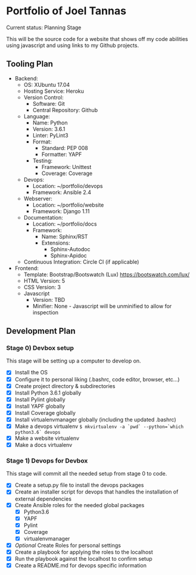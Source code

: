 # Portfolio of Joel Tannas

Current status: Planning Stage

This will be the source code for a website that shows off my code abilities using javascript and using links to my Github projects.

## Tooling Plan

- Backend:
  - OS: XUbuntu 17.04
  - Hosting Service: Heroku
  - Version Control:
    - Software: Git
    - Central Repository: Github
  - Language: 
    - Name: Python
    - Version: 3.6.1
    - Linter: PyLint3
    - Format:
      - Standard: PEP 008
      - Formatter: YAPF
    - Testing:
      - Framework: Unittest
      - Coverage: Coverage
  - Devops:
    - Location: ~/portfolio/devops
    - Framework: Ansible 2.4
  - Webserver:
    - Location: ~/portfolio/website
    - Framework: Django 1.11
  - Documentation:
    - Location: ~/portfolio/docs
    - Framework:
      - Name: Sphinx/RST
      - Extensions:
        - Sphinx-Autodoc
        - Sphinx-Apidoc
  - Continuous Integration: Circle CI (if applicable)
- Frontend:
  - Template: Bootstrap/Bootswatch (Lux) https://bootswatch.com/lux/
  - HTML Version: 5
  - CSS Version: 3
  - Javascript
    - Version: TBD
    - Minifier: None - Javascript will be unminified to allow for inspection
    
## Development Plan

### Stage 0) Devbox setup
This stage will be setting up a computer to develop on.

- [x] Install the OS
- [x] Configure it to personal liking (.bashrc, code editor, browser, etc...)
- [x] Create project directory & subdirectories
- [x] Install Python 3.6.1 globally
- [x] Install Pylint globally
- [x] Install YAPF globally
- [x] Install Coverage globally
- [x] Install virtualenvmanager globally (including the updated .bashrc)
- [x] Make a devops virtualenv ```$ mkvirtualenv -a `pwd` --python=`which python3.6` devops```
- [x] Make a website virtualenv
- [x] Make a docs virtualenv

### Stage 1) Devops for Devbox
This stage will commit all the needed setup from stage 0 to code.

- [x] Create a setup.py file to install the devops packages
- [x] Create an installer script for devops that handles the installation of external dependencies
- [x] Create Ansible roles for the needed global packages
  - [x] Python3.6
  - [x] YAPF
  - [x] Pylint
  - [x] Coverage
  - [x] virtualenvmanager
- [x] *Optional* Create Roles for personal settings
- [x] Create a playbook for applying the roles to the localhost
- [x] Run the playbook against the localhost to confirm setup
- [x] Create a README.md for devops specific information
